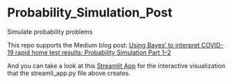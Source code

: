 # Probability_Simulation_Post
Simulate probability problems

This repo supports the Medium blog post: [Using Bayes’ to interpret COVID-19 rapid home test results: Probability Simulation Part 1–2](https://towardsdatascience.com/how-to-interpret-covid-19-rapid-home-test-results-using-bayes-probability-simulation-part-1-2-edfb1d1bc224)

And you can take a look at this [Streamlit App](https://share.streamlit.io/pratha19/probability_simulation_post/main) for the interactive visualization that the streamli_app.py file above creates. 
